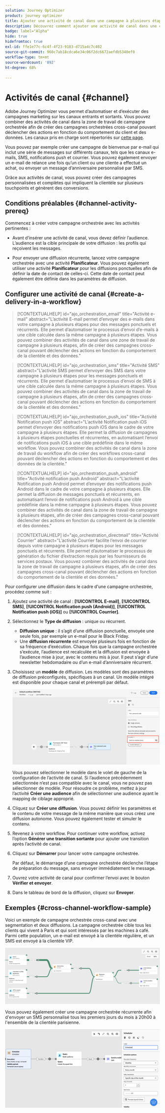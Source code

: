 ```yaml
---
solution: Journey Optimizer
product: journey optimizer
title: Ajouter une activité de canal dans une campagne à plusieurs étapes
description: Découvrez comment ajouter une activité de canal dans une campagne à plusieurs étapes
badge: label="Alpha"
hide: true
hidefromtoc: true
exl-id: ffe1e77c-6c4f-4f23-9183-d715a4c7c402
source-git-commit: 960c7ab18cdca6e34c06f2dc6672aefdb5340ef0
workflow-type: tm+mt
source-wordcount: '892'
ht-degree: 68%

---
```


# Activités de canal {#channel}

Adobe Journey Optimizer vous permet d’automatiser et d’exécuter des campagnes marketing sur les canaux entrants et sortants. Vous pouvez combiner des activités de canal dans la zone de travail de campagne orchestrée afin de créer des campagnes orchestrées cross-canal pouvant déclencher des actions en fonction du comportement du client et des données. Les canaux pris en charge sont répertoriés sur [cette page](../../channels/gs-channels.md).

Vous pouvez par exemple créer une campagne de bienvenue par e-mail qui inclut une série de messages sur différents canaux, tels que les canaux e-mails, SMS, notifications push et courrier. Vous pouvez également envoyer un e-mail de relance une fois qu’un client ou une cliente a effectué un achat, ou envoyer un message d’anniversaire personnalisé par SMS.

Grâce aux activités de canal, vous pouvez créer des campagnes personnalisées et complètes qui impliquent la clientèle sur plusieurs touchpoints et génèrent des conversions.

## Conditions préalables {#channel-activity-prereq}

Commencez à créer votre campagne orchestrée avec les activités pertinentes :

* Avant d’insérer une activité de canal, vous devez définir l’audience. L’audience est la cible principale de votre diffusion : les profils qui reçoivent les messages.

* Pour envoyer une diffusion récurrente, lancez votre campagne orchestrée avec une activité **Planificateur**. Vous pouvez également utiliser une activité **Planificateur** pour les diffusions ponctuelles afin de définir la date de contact de celles-ci. Cette date de contact peut également être définie dans les paramètres de diffusion.

## Configurer une activité de canal {#create-a-delivery-in-a-workflow}

>[!CONTEXTUALHELP]
>id="ajo_orchestration_email"
>title="Activité e-mail"
>abstract="L’activité E-mail permet d’envoyer des e-mails dans votre campagne à plusieurs étapes pour des messages ponctuels et récurrents. Elle permet d’automatiser le processus d’envoi d’e-mails à une cible calculée dans la même campagne à plusieurs étapes. Vous pouvez combiner des activités de canal dans une zone de travail de campagne à plusieurs étapes, afin de créer des campagnes cross-canal pouvant déclencher des actions en fonction du comportement de la clientèle et des données."

>[!CONTEXTUALHELP]
>id="ajo_orchestration_sms"
>title="Activité SMS"
>abstract="L’activité SMS permet d’envoyer des SMS dans votre campagne à plusieurs étapes pour les messages ponctuels et récurrents. Elle permet d’automatiser le processus d’envoi de SMS à une cible calculée dans la même campagne à plusieurs étapes. Vous pouvez combiner des activités de canal dans la zone de travail de campagne à plusieurs étapes, afin de créer des campagnes cross-canal pouvant déclencher des actions en fonction du comportement de la clientèle et des données."

>[!CONTEXTUALHELP]
>id="ajo_orchestration_push_ios"
>title="Activité Notification push iOS"
>abstract="L’activité Notification push iOS permet d’envoyer des notifications push iOS dans le cadre de votre campagne à plusieurs étapes. Elle permet la diffusion de campagnes à plusieurs étapes ponctuelles et récurrentes, en automatisant l’envoi de notifications push iOS à une cible prédéfinie dans le même workflow. Vous pouvez combiner des activités de canal dans la zone de travail du workflow afin de créer des workflows cross-canal pouvant déclencher des actions en fonction du comportement et des données de la clientèle."

>[!CONTEXTUALHELP]
>id="ajo_orchestration_push_android"
>title="Activité notification push Android"
>abstract="L’activité Notification push Android permet d’envoyer des notifications push Android dans le cadre de votre campagne à plusieurs étapes. Elle permet la diffusion de messages ponctuels et récurrents, en automatisant l’envoi de notifications push Android à une cible prédéfinie dans la même campagne à plusieurs étapes. Vous pouvez combiner des activités de canal dans la zone de travail de campagne à plusieurs étapes, afin de créer des campagnes cross-canal pouvant déclencher des actions en fonction du comportement de la clientèle et des données."

>[!CONTEXTUALHELP]
>id="ajo_orchestration_directmail"
>title="Activité Courrier"
>abstract="L’activité Courrier facilite l’envoi de courrier depuis votre campagne à plusieurs étapes pour les messages ponctuels et récurrents. Elle permet d’automatiser le processus de génération du fichier d’extraction requis par les fournisseurs de services postaux. Vous pouvez combiner des activités de canal dans la zone de travail de campagne à plusieurs étapes, afin de créer des campagnes cross-canal pouvant déclencher des actions en fonction du comportement de la clientèle et des données."

Pour configurer une diffusion dans le cadre d&#39;une campagne orchestrée, procédez comme suit :

1. Ajoutez une activité de canal : **[!UICONTROL E-mail]**, **[!UICONTROL SMS]**, **[!UICONTROL Notification push (Android)]**, **[!UICONTROL Notification push (iOS)]** ou **[!UICONTROL Courrier]**.

1. Sélectionnez le **Type de diffusion** : unique ou récurrent.

   * **Diffusion unique** : il s’agit d’une diffusion ponctuelle, envoyée une seule fois, par exemple un e-mail pour le Black Friday.
   * Une **diffusion récurrente** est envoyée plusieurs fois en fonction de sa fréquence d’exécution. Chaque fois que la campagne orchestrée s’exécute, l’audience est recalculée et la diffusion est envoyée à l’audience mise à jour, avec le contenu mis à jour. Il peut s’agir d’une newsletter hebdomadaire ou d’un e-mail d’anniversaire récurrent.

1. Choisissez un **modèle** de diffusion. Les modèles sont des paramètres de diffusion préconfigurés, spécifiques à un canal. Un modèle intégré est disponible pour chaque canal et prérempli par défaut.

   ![](../assets/delivery-activity-in-wf.png)

   Vous pouvez sélectionner le modèle dans le volet de gauche de la configuration de l’activité de canal. Si l’audience précédemment sélectionnée n’est pas compatible avec le canal, vous ne pouvez pas sélectionner de modèle. Pour résoudre ce problème, mettez à jour l’activité **Créer une audience** afin de sélectionner une audience ayant le mapping de ciblage approprié.

1. Cliquez sur **Créer une diffusion**. Vous pouvez définir les paramètres et le contenu de votre message de la même manière que vous créez une diffusion autonome. Vous pouvez également tester et simuler le contenu.

1. Revenez à votre workflow. Pour continuer votre workflow, activez l’option **Générer une transition sortante** pour ajouter une transition après l’activité de canal.

1. Cliquez sur **Démarrer** pour lancer votre campagne orchestrée.

   Par défaut, le démarrage d’une campagne orchestrée déclenche l’étape de préparation du message, sans envoyer immédiatement le message.

1. Ouvrez votre activité de canal pour confirmer l’envoi avec le bouton **Vérifier et envoyer**.

1. Dans le tableau de bord de la diffusion, cliquez sur **Envoyer**.

## Exemples {#cross-channel-workflow-sample}

Voici un exemple de campagne orchestrée cross-canal avec une segmentation et deux diffusions. La campagne orchestrée cible tous les clients qui vivent à Paris et qui sont intéressés par les machines à café. Parmi cette population, un e-mail est envoyé à la clientèle régulière, et un SMS est envoyé à la clientèle VIP.

![](../assets/workflow-channel-example.png)

<!--
description, which use case you can perform (common other activities that you can link before of after the activity)

how to add and configure the activity

example of a configured activity within a workflow
The Email delivery activity allows you to configure the sending an email in a workflow. 

-->

Vous pouvez également créer une campagne orchestrée récurrente afin d&#39;envoyer un SMS personnalisé tous les premiers jours du mois à 20h00 à l&#39;ensemble de la clientèle parisienne.

![](../assets/workflow-channel-example2.png)

<!-- Scheduled emails available?

This can be a single send email and sent just once, or it can be a recurring email.
* Single send emails are standard emails, sent once.
* Recurring emails allow you to send the same email multiple times to different targets over a defined period. You can aggregate the deliveries per period in order to get reports that correspond to your needs.

When linked to a scheduler, you can define recurring emails.
Email recipients are defined upstream of the activity in the same workflow, via an Audience targeting activity.

-->


<!--The message preparation is triggered according to the workflow execution parameters. From the message dashboard, you can select whether to request or not a manual confirmation to send the message (required by default). You can start the workflow manually or place a scheduler activity in the workflow to automate execution.-->
